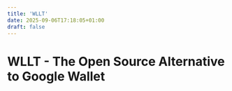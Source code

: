 ```yaml
---
title: 'WLLT'
date: 2025-09-06T17:18:05+01:00
draft: false
---
```


# WLLT - The Open Source Alternative to Google Wallet
